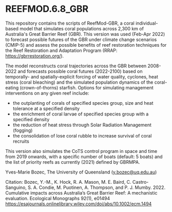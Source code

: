 # REEFMOD.6.8_GBR

This repository contains the scripts of ReefMod-GBR, a coral individual-based model that simulates coral populations across 2,300 km of Australia's Great Barrier Reef (GBR). This version was used (Feb-Apr 2022) to forecast possible futures of the GBR under climate change scenarios (CMIP-5) and assess the possible benefits of reef restoration techniques for the Reef Restoration and Adaptation Program (RRAP: https://gbrrestoration.org/).

The model reconstructs coral trajectories across the GBR between 2008-2022 and forecasts possible coral futures (2022-2100) based on temporally- and spatially-explicit forcing of water quality, cyclones, heat stress (coral bleaching) and the simulated population dynamics of the coral-eating (crown-of-thorns) starfish. Options for simulating management interventions on any given reef include:
- the outplanting of corals of specified species group, size and heat tolerance at a specified density
- the enrichment of coral larvae of specified species group with a specified density
- the reduction of heat stress through Solar Radiation Management (fogging)
- the consolidation of lose coral rubble to increase survival of coral recruits

This version also simulates the CoTS control program in space and time from 2019 onwards, with a specific number of boats (default: 5 boats) and the list of priority reefs as currently (2021) defined by GBRMPA.

Yves-Marie Bozec, The University of Queensland (y.bozec@uq.edu.au)

Citation: Bozec, Y.-M., K. Hock, R. A. Mason, M. E. Baird, C. Castro-Sanguino, S. A. Condie, M. Puotinen, A. Thompson, and P. J. Mumby. 2022. Cumulative impacts across Australia’s Great Barrier Reef: A mechanistic evaluation. Ecological Monographs 92(1), e01494
https://esajournals.onlinelibrary.wiley.com/doi/abs/10.1002/ecm.1494
